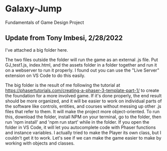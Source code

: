 # Galaxy-Jump
Fundamentals of Game Design Project


## Update from Tony Imbesi, 2/28/2022

I've attached a big folder here.

The two files outside the folder will run the game as an external .js file. Put GJ_test1.js, index.html, and the assets folder in a folder together and run it on a webserver to run it properly. I found out you can use the "Live Server" extension on VS Code to do this easily.

The big folder is the result of me following the tutorial at https://phasertutorials.com/creating-a-phaser-3-template-part-1/ to create the foundation for a more involved game. If it's done properly, the end result should be more organized, and it will be easier to work on individual parts of the software like controls, entities, and courses without messing up other .js files that refer to them. It will make the project more object-oriented. To run this, download the folder, install NPM on your terminal, go to the folder, then run 'npm install' and 'npm run start' while in the folder. If you open the folder in VS Code, it will let you autocomplete code with Phaser functions and instance variables.
I actually tried to make the Player its own class, but I couldn't get it to work. Let's see if we can make the game easier to make by working with objects and classes.
